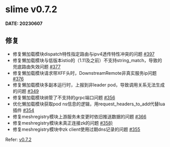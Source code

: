 # slime v0.7.2
**DATE: 20230607**

## 修复
- 修复懒加载模块dispatch特性指定路由与ipv4透传特性冲突的问题 [#397](https://github.com/slime-io/slime/pull/379)
- 修复懒加载模块与低版本istio的（1.11及之前）不支持string_match，导致的兜底路由失效问题 [#377](https://github.com/slime-io/slime/pull/377)
- 修复懒加载模块请求带XFF头时，DownstreamRemote非真实服务ip问题 [#376](https://github.com/slime-io/slime/pull/376)
- 修复懒加载模块多副本运行时，上报到非leader pod，导致调用关系无法生成的问题 [#349](https://github.com/slime-io/slime/pull/349)
- 修复懒加载模块纳管了不支持的grpc端口问题 [#356](https://github.com/slime-io/slime/pull/356)
- 优化懒加载模块获取pod ns信息的逻辑，用request_headers_to_add代替lua插件 [#354](https://github.com/slime-io/slime/pull/354)
- 修复meshregistry模块上游服务未变更时依旧推送数据的问题  [#366](https://github.com/slime-io/slime/pull/366)
- 修复meshregistry模块未真正连接zk的问题  [#358)](https://github.com/slime-io/slime/pull/358)
- 修复meshregistry模块中zk client使用过期dns记录的问题 [#355](https://github.com/slime-io/slime/pull/355)


Refer: [v0.7.2](https://github.com/slime-io/slime/releases/tag/v0.7.2)
